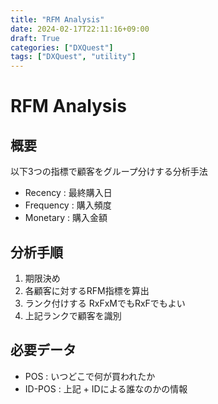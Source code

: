 ```yaml
---
title: "RFM Analysis"
date: 2024-02-17T22:11:16+09:00
draft: True
categories: ["DXQuest"]
tags: ["DXQuest", "utility"]
---
```

# RFM Analysis

## 概要

以下3つの指標で顧客をグループ分けする分析手法
- Recency : 最終購入日
- Frequency : 購入頻度
- Monetary : 購入金額

## 分析手順

1. 期限決め
2. 各顧客に対するRFM指標を算出
3. ランク付けする RxFxMでもRxFでもよい
4. 上記ランクで顧客を識別

## 必要データ

- POS : いつどこで何が買われたか
- ID-POS : 上記 + IDによる誰なのかの情報
